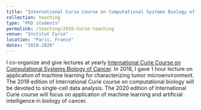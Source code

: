 ```yaml
---
title: "International Curie Course on Computational Systems Biology of Cancer"
collection: teaching
type: "PhD students"
permalink: /teaching/2018-Curie-teaching
venue: "Institut Curie"
location: "Paris, France"
dates: "2018-2020"
---
```


I co-organize and give lectures at yearly <a href="https://training.institut-curie.org/courses/sysbiocancer2019">International Curie Course on Computational Systems Biology of Cancer</a>.
In 2018, I gave 1 hour lecture on application of machine learning for characterizing tumor microenvironment.
The 2019 edition of International Curie course on computational biology will be devoted to single-cell data analysis.
The 2020 edition of International Curie course will focus on application of machine learning and artificial intelligence
in biology of cancer.
